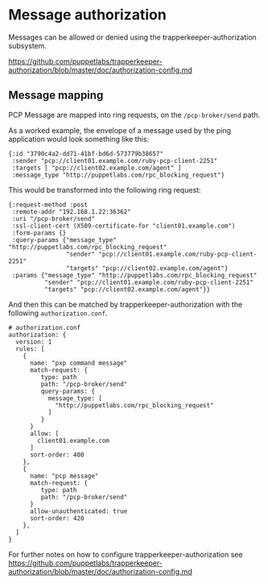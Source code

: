 # Message authorization

Messages can be allowed or denied using the trapperkeeper-authorization subsystem.

https://github.com/puppetlabs/trapperkeeper-authorization/blob/master/doc/authorization-config.md

## Message mapping

PCP Message are mapped into ring requests, on the `/pcp-broker/send` path.

As a worked example, the envelope of a message used by the ping
application would look something like this:


    {:id "3790c4a2-dd71-41bf-bd6d-573779b38657"
     :sender "pcp://client01.example.com/ruby-pcp-client-2251"
     :targets [ "pcp://client02.example.com/agent" ]
     :message_type "http://puppetlabs.com/rpc_blocking_request"}

This would be transformed into the following ring request:

    {:request-method :post
     :remote-addr "192.168.1.22:36362"
     :uri "/pcp-broker/send"
     :ssl-client-cert (X509-certificate-for "client01.example.com")
     :form-params {}
     :query-params {"message_type" "http://puppetlabs.com/rpc_blocking_request"
                    "sender" "pcp://client01.example.com/ruby-pcp-client-2251"
                    "targets" "pcp://client02.example.com/agent"}
     :params {"message_type" "http://puppetlabs.com/rpc_blocking_request"
              "sender" "pcp://client01.example.com/ruby-pcp-client-2251"
              "targets" "pcp://client02.example.com/agent"}}

And then this can be matched by trapperkeeper-authorization with the following `authorization.conf`.

``` HOCON
# authorization.conf
authorization: {
  version: 1
  rules: [
    {
      name: "pxp command message"
      match-request: {
         type: path
         path: "/pcp-broker/send"
         query-params: {
           message_type: [
             "http://puppetlabs.com/rpc_blocking_request"
           ]
         }
      }
      allow: [
        client01.example.com
      ]
      sort-order: 400
    },
    {
      name: "pcp message"
      match-request: {
         type: path
         path: "/pcp-broker/send"
      }
      allow-unauthenticated: true
      sort-order: 420
    },
  ]
}
```

For further notes on how to configure trapperkeeper-authorization see
https://github.com/puppetlabs/trapperkeeper-authorization/blob/master/doc/authorization-config.md
